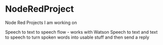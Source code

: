 # NodeRedProject
Node Red Projects I am working on

Speech to text to speech flow -  works with Watson Speech to text and text to speech to turn 
spoken words into usable stuff and then send a reply
